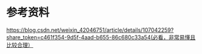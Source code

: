 
# 参考资料
https://blog.csdn.net/weixin_42046751/article/details/107042259?share_token=c461f354-9d5f-4aad-b655-86c680c33a54(必看，非常易懂且比较合理）